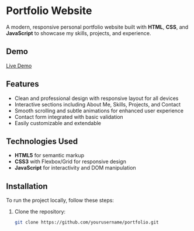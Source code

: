 # Portfolio Website

A modern, responsive personal portfolio website built with **HTML**, **CSS**, and **JavaScript** to showcase my skills, projects, and experience.

## Demo

[Live Demo](https://your-portfolio-url.com) 

## Features

- Clean and professional design with responsive layout for all devices  
- Interactive sections including About Me, Skills, Projects, and Contact  
- Smooth scrolling and subtle animations for enhanced user experience  
- Contact form integrated with basic validation  
- Easily customizable and extendable

## Technologies Used

- **HTML5** for semantic markup  
- **CSS3** with Flexbox/Grid for responsive design  
- **JavaScript** for interactivity and DOM manipulation

## Installation

To run the project locally, follow these steps:

1. Clone the repository:  
   ```bash
   git clone https://github.com/yourusername/portfolio.git
